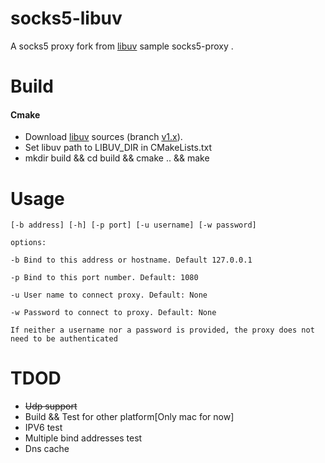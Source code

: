 # socks5-libuv
A socks5 proxy fork from [libuv](https://github.com/libuv/libuv/tree/v1.x/samples/) sample socks5-proxy
.

# Build
#### Cmake
* Download [libuv](https://github.com/libuv/libuv/tree/v1.x/) sources (branch [v1.x](https://github.com/libuv/libuv/tree/v1.x/)).
* Set libuv path to LIBUV_DIR in CMakeLists.txt
* mkdir build && cd build && cmake .. && make


# Usage
<code>[-b address] [-h] [-p port] [-u username] [-w password]  
options:  
-b Bind to this address or hostname. Default 127.0.0.1  
-p Bind to this port number.  Default: 1080  
-u User name to connect proxy. Default: None  
-w Password to connect to proxy. Default: None  
If neither a username nor a password is provided, the proxy does not need to be authenticated</code>

# TDOD
* <del>Udp support</del>
* Build && Test for other platform[Only mac for now]
* IPV6 test
* Multiple bind addresses test
* Dns cache

